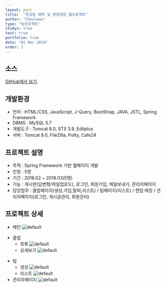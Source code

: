 ```yaml
---
layout: post
title:  "풋살장 예약 및 랜덤매칭 웹프로젝트"
author: "Choulwoo"
type: "팀프로젝트"
studys: true
text: true
portfolio: true
date: "01 Mar 2019"
order: 3
--- 
```


## 소스
[GitHub에서 보기](https://github.com/Kimchoulwoo/SpringWeb).


## 개발환경
- 언어 : HTML/CSS, JavaScript, J-Query, BootStrap, JAVA, JSTL, Spring Framework
- DBMS : MySQL 5.7
- 개발도구 : Tomcat 8.0, STS 3.9, Editplus
- 서버 : Tomcat 8.0, FileZilla, Putty, Cafe24


## 프로젝트 설명
- 목적 : Spring Framework 기반 웹페이지 개발
- 인원 : 5명
- 기간 : 2018.02 ~ 2018.03(5명)
- 기능 : 게시판(답변형/파일업로드), 로그인, 회원가입, 메일보내기, 관리자페이지
- 담당업무 : 클럽페이지(생성,가입,탈퇴,리스트) / 팀페이지(리스트) / 랜덤 매칭 / 관리자페이지(로그인, 게시글관리, 회원관리)


## 프로젝트 상세
- 메인
![default](https://user-images.githubusercontent.com/38024403/47078223-c8e3a400-d23d-11e8-909d-f69d5a5f269f.jpg)
* 클럽
  * 목록
![default](https://user-images.githubusercontent.com/38024403/47078477-5c1cd980-d23e-11e8-99bc-d2438ad9ea68.jpg)
  * 상세보기
![default](https://user-images.githubusercontent.com/38024403/47078618-a605bf80-d23e-11e8-8631-e76d81e7095a.jpg)
- 팀
  * 생성
![default](https://user-images.githubusercontent.com/38024403/47078576-938b8600-d23e-11e8-941b-36eb5d37d70c.jpg)
  * 리스트
![default](https://user-images.githubusercontent.com/38024403/47078631-adc56400-d23e-11e8-8ae6-c39b50cdc34a.jpg)
- 관리자페이지
![default](https://user-images.githubusercontent.com/38024403/47078640-b322ae80-d23e-11e8-97f4-08ad0521c4a4.jpg)
